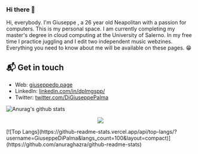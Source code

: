 ### Hi there 👋
Hi, everybody. I'm Giuseppe , a 26 year old Neapolitan with a passion for computers. This is my personal space.
I am currently completing my master's degree in cloud computing at the University of Salerno.
In my free time I practice juggling and I edit two independent music webzines.
Everything you need to know about me will be available on these pages. 
😁 

## 📬 Get in touch

- Web: [giuseppedp.page][1]
- LinkedIn: [linkedin.com/in/dplmgspp/][2]
- Twitter: [twitter.com/DiGiuseppePalma][3]

![Anurag's github stats](https://github-readme-stats.vercel.app/api?username=GiuseppeDiPalma&show_icons=true&theme=radical)

<p align="center">    
    <img src="https://github-readme-stats.vercel.app/api/top-langs/?username=GiuseppeDiPalma&langs_count=100&layout=compact" />
</p>
[![Top Langs](https://github-readme-stats.vercel.app/api/top-langs/?username=GiuseppeDiPalma&langs_count=100&layout=compact)](https://github.com/anuraghazra/github-readme-stats)
<!--
**GiuseppeDiPalma/GiuseppeDiPalma** is a ✨ _special_ ✨ repository because its `README.md` (this file) appears on your GitHub profile.

Here are some ideas to get you started:

- 🔭 I’m currently working on ...
- 🌱 I’m currently learning ...
- 👯 I’m looking to collaborate on ...
- 🤔 I’m looking for help with ...
- 💬 Ask me about ...
- 📫 How to reach me: ...
- 😄 Pronouns: ...
- ⚡ Fun fact: ...
-->

[1]: https://giuseppedp.page/
[2]: https://www.linkedin.com/in/dplmgspp/
[3]: https://twitter.com/DiGiuseppePalma
